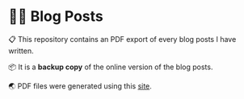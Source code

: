 # 🧑‍💻 Blog Posts

📋 This repository contains an PDF export of every blog posts I have written.

📦 It is a **backup copy** of the online version of the blog posts.

🌏 PDF files were generated using this [site](https://www.sejda.com/html-to-pdf).
